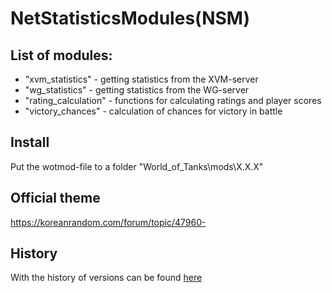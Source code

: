 ﻿# NetStatisticsModules(NSM)

## List of modules:
* "xvm_statistics" - getting statistics from the XVM-server
* "wg_statistics" - getting statistics from the WG-server
* "rating_calculation" - functions for calculating ratings and player scores
* "victory_chances" - calculation of chances for victory in battle

## Install
Put the wotmod-file to a folder "World_of_Tanks\mods\X.X.X\"

## Official theme
https://koreanrandom.com/forum/topic/47960-

## History
With the history of versions can be found [here][]

[here]:./HISTORY.md